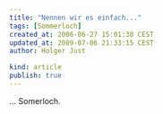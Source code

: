 ```yaml
---
title: "Nennen wir es einfach..."
tags: [Sommerloch]
created_at: 2006-06-27 15:01:38 CEST
updated_at: 2009-07-06 21:33:15 CEST
author: Holger Just

kind: article
publish: true
---
```


... Somerloch.